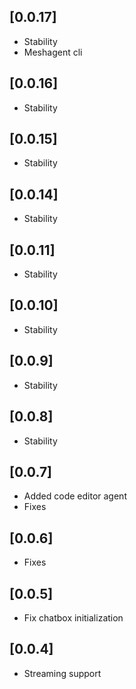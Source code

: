 ## [0.0.17]
- Stability
- Meshagent cli 

## [0.0.16]
- Stability

## [0.0.15]
- Stability

## [0.0.14]
- Stability

## [0.0.11]
- Stability

## [0.0.10]
- Stability

## [0.0.9]
- Stability

## [0.0.8]
- Stability 

## [0.0.7]
- Added code editor agent
- Fixes

## [0.0.6]
- Fixes

## [0.0.5]
- Fix chatbox initialization

## [0.0.4]
- Streaming support